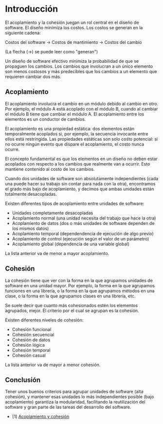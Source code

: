 # Introducción
El acoplamiento y la cohesión juegan un rol central en el diseño de software.
El diseño minimiza los costos. Los costos se generan en la siguiente cadena:

Costos del software -> Costos de mantimiento -> Costos del cambio

(La flecha (->) se puede leer como "generan")

Un diseño de software efectivo minimiza la probabilidad de que se propaguen los cambios.
Los cambios que involucran a un único elemento son menos costosos y más predecibles
que los cambios a un elemento que requieren cambiar dos más.

## Acoplamiento
El acoplamiento involucra el cambio en un módulo debido al cambio en otro. Por ejemplo,
el módulo A está acoplado con el módulo B, cuando al cambiar el módulo B tiene
que cambiar el módulo A. El acoplamiento entre los elementos es un conductor de cambios.

El acoplamiento es una propiedad estática: dos elementos están temporalmente acoplados si,
por ejemplo, la secuencia invocante entre ellos está restringida. Las propiedades
estáticas son solo costo potencial: si no ocurre ningún evento que dispare el acoplamiento,
el costo nunca ocurre.

El concepto fundamental es que los elementos en un diseño no deben estar acoplados
con respecto a los cambios que realmente van a ocurrir. Esto mantiene contenido al
costo de los cambios.

Cuando dos unidades de software son absolutamente independientes (cada una puede
hacer su trabajo sin contar para nada con la otra), encontramos el grado más bajo
de acoplamiento, y decimos que ambas unidades están totalmente desacopladas.

Existen diferentes tipos de acoplamiento entre unidades de software:

- Unidades completamente desacopladas
- Acoplamiento normal (una unidad necesita del trabajo que hace la otra)
- Acoplamiento de datos (dos o más unidades de software dependen de los mismos datos)
- Acoplamiento temporal (dependendencia de ejecución de algo previo)
- Acoplamiento de control (ejecución según el valor de un parámetro)
- Acoplamiento global (dependencia de una variable global)

La lista anterior va de menor a mayor acoplamiento.

## Cohesión
La cohesión tiene que ver con la forma en la que agrupamos unidades de software
en una unidad mayor. Por ejemplo, la forma en la que agrupamos funciones en una
librería, o la forma en la que agrupamos métodos en una clase, o la forma en la
que agrupamos clases en una librería, etc.

Se suele decir que cuanto más cohesionados estén los elementos agrupados, mejor.
El criterio por el cual se agrupan es la cohesión.

Existen diferentes niveles de cohesión:

- Cohesión funcional
- Cohesión secuencial
- Cohesión de datos
- Cohesión lógica
- Cohesión temporal
- Cohesión casual

La lista anterior va de mayor a menor cohesión.

## Conclusión
Tener unos buenos criterios para agrupar unidades de software (alta cohesión),
y mantener esas unidades lo más independientes posible (bajo acoplamiento)
garantiza la modularidad, facilitando la reutilización del software y gran parte
de las tareas del desarrollo del software.

- [1] [Acoplamiento y cohesión](https://dosideas.com/noticias/java/502-acoplamiento-y-cohesion)
